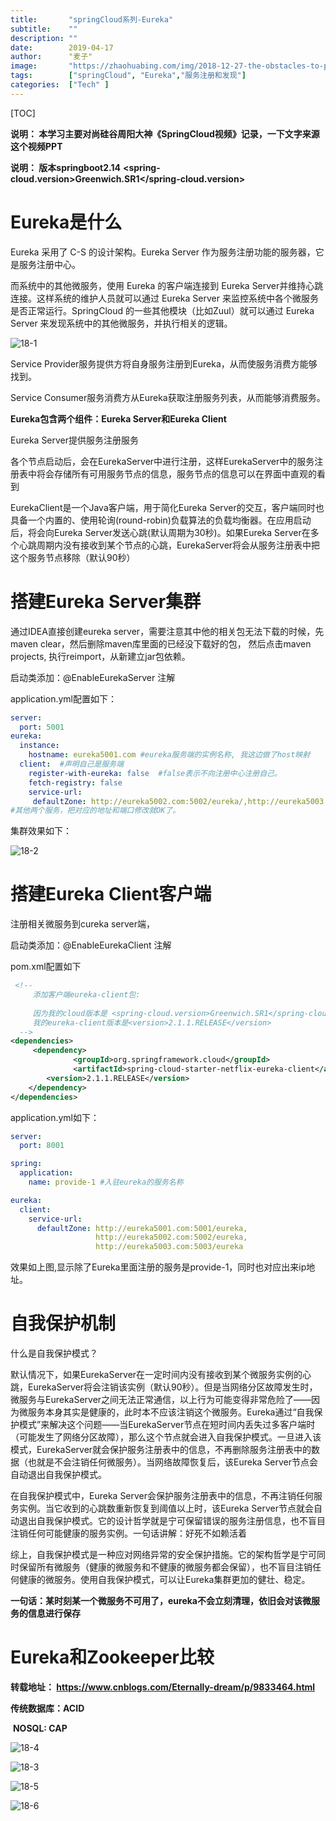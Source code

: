```yaml
---
title:       "springCloud系列-Eureka"
subtitle:    ""
description: ""
date:        2019-04-17
author:      "麦子"
image:       "https://zhaohuabing.com/img/2018-12-27-the-obstacles-to-put-istio-into-production/background.jpg"
tags:        ["springCloud", "Eureka","服务注册和发现"]
categories:  ["Tech" ]
---
```


[TOC]

**说明： 本学习主要对尚硅谷周阳大神《SpringCloud视频》记录，一下文字来源这个视频PPT**

**说明： 版本springboot2.14**  **<spring-cloud.version>Greenwich.SR1</spring-cloud.version>**

# Eureka是什么

Eureka 采用了 C-S 的设计架构。Eureka Server 作为服务注册功能的服务器，它是服务注册中心。

而系统中的其他微服务，使用 Eureka 的客户端连接到 Eureka Server并维持心跳连接。这样系统的维护人员就可以通过 Eureka Server 来监控系统中各个微服务是否正常运行。SpringCloud 的一些其他模块（比如Zuul）就可以通过 Eureka Server 来发现系统中的其他微服务，并执行相关的逻辑。

![18-1](/img/18-1.png)

Service Provider服务提供方将自身服务注册到Eureka，从而使服务消费方能够找到。

Service Consumer服务消费方从Eureka获取注册服务列表，从而能够消费服务。

**Eureka包含两个组件：Eureka Server和Eureka Client**

Eureka Server提供服务注册服务

各个节点启动后，会在EurekaServer中进行注册，这样EurekaServer中的服务注册表中将会存储所有可用服务节点的信息，服务节点的信息可以在界面中直观的看到

EurekaClient是一个Java客户端，用于简化Eureka Server的交互，客户端同时也具备一个内置的、使用轮询(round-robin)负载算法的负载均衡器。在应用启动后，将会向Eureka Server发送心跳(默认周期为30秒)。如果Eureka Server在多个心跳周期内没有接收到某个节点的心跳，EurekaServer将会从服务注册表中把这个服务节点移除（默认90秒）

# 搭建Eureka Server集群

通过IDEA直接创建eureka server，需要注意其中他的相关包无法下载的时候，先maven clear，然后删除maven库里面的已经没下载好的包， 然后点击maven projects,  执行reimport，从新建立jar包依赖。

启动类添加：@EnableEurekaServer  注解

application.yml配置如下：

```yml
server:
  port: 5001
eureka:
  instance:
    hostname: eureka5001.com #eureka服务端的实例名称, 我这边做了host映射
  client:  #声明自己是服务端
    register-with-eureka: false  #false表示不向注册中心注册自己。
    fetch-registry: false
    service-url:
     defaultZone: http://eureka5002.com:5002/eureka/,http://eureka5003.com:5003/eureka/
#其他两个服务，把对应的地址和端口修改就OK了。    
```

集群效果如下：

![18-2](/img/18-2.png)

# 搭建Eureka Client客户端

注册相关微服务到cureka server端，

启动类添加：@EnableEurekaClient 注解

 pom.xml配置如下

```xml
 <!--
     添加客户端eureka-client包:
     
     因为我的cloud版本是 <spring-cloud.version>Greenwich.SR1</spring-cloud.version>，所以
     我的eureka-client版本是<version>2.1.1.RELEASE</version>
  -->
<dependencies>
     <dependency>
			  <groupId>org.springframework.cloud</groupId>
			  <artifactId>spring-cloud-starter-netflix-eureka-client</artifactId>
        <version>2.1.1.RELEASE</version>
    </dependency>
</dependencies>

```

application.yml如下：

```yml
server:
  port: 8001

spring:
  application:
    name: provide-1 #入驻eureka的服务名称

eureka:
  client:
    service-url:
      defaultZone: http://eureka5001.com:5001/eureka,
                   http://eureka5002.com:5002/eureka,
                   http://eureka5003.com:5003/eureka
```

效果如上图,显示除了Eureka里面注册的服务是provide-1，同时也对应出来ip地址。

# 自我保护机制

什么是自我保护模式？

默认情况下，如果EurekaServer在一定时间内没有接收到某个微服务实例的心跳，EurekaServer将会注销该实例（默认90秒）。但是当网络分区故障发生时，微服务与EurekaServer之间无法正常通信，以上行为可能变得非常危险了——因为微服务本身其实是健康的，此时本不应该注销这个微服务。Eureka通过“自我保护模式”来解决这个问题——当EurekaServer节点在短时间内丢失过多客户端时（可能发生了网络分区故障），那么这个节点就会进入自我保护模式。一旦进入该模式，EurekaServer就会保护服务注册表中的信息，不再删除服务注册表中的数据（也就是不会注销任何微服务）。当网络故障恢复后，该Eureka Server节点会自动退出自我保护模式。

在自我保护模式中，Eureka Server会保护服务注册表中的信息，不再注销任何服务实例。当它收到的心跳数重新恢复到阈值以上时，该Eureka Server节点就会自动退出自我保护模式。它的设计哲学就是宁可保留错误的服务注册信息，也不盲目注销任何可能健康的服务实例。一句话讲解：好死不如赖活着

综上，自我保护模式是一种应对网络异常的安全保护措施。它的架构哲学是宁可同时保留所有微服务（健康的微服务和不健康的微服务都会保留），也不盲目注销任何健康的微服务。使用自我保护模式，可以让Eureka集群更加的健壮、稳定。

**一句话：某时刻某一个微服务不可用了，eureka不会立刻清理，依旧会对该微服务的信息进行保存**

# Eureka和Zookeeper比较

**转载地址： https://www.cnblogs.com/Eternally-dream/p/9833464.html**

**传统数据库：ACID**

​     **NOSQL:   CAP**

![18-4](/img/18-4.png)

![18-3](/img/18-3.png)

 ![18-5](/img/18-5.png)

![18-6](/img/18-7.png)